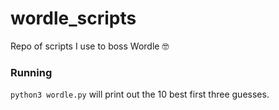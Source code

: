 # wordle_scripts
Repo of scripts I use to boss Wordle 🤓

### Running
`python3 wordle.py` will print out the 10 best first three guesses.
